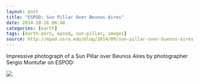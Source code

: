 ```yaml
---
layout: post
title: "ESPOD: Sun Pillar Over Beunos Aires"
date: 2014-10-26 06:48
categories: [earth]
tags: [earth-porn, epsod, sun-pillar, images]
source: http://epod.usra.edu/blog/2014/09/sun-pillar-over-buenos-aires.html
---
```

Impressive photograph of a Sun Pillar over Beunos Aires by photographer Sergio Montufar on ESPOD:

[![](http://tt.imageshare.s3.amazonaws.com/earth/espod/sun-pillar-over-beunos-aires/image.jpg)](http://tt.imageshare.s3.amazonaws.com/earth/espod/sun-pillar-over-beunos-aires/image.jpg)
